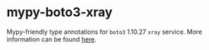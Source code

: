 # mypy-boto3-xray

Mypy-friendly type annotations for `boto3` 1.10.27 `xray` service.
More information can be found [here](https://github.com/vemel/mypy_boto3).
